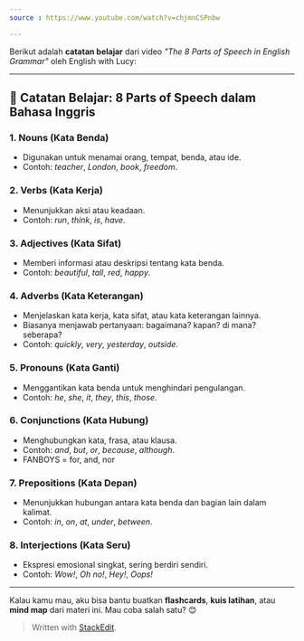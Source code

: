 ```yaml
---
source : https://www.youtube.com/watch?v=chjmnCSPnbw

---
```


Berikut adalah **catatan belajar** dari video _"The 8 Parts of Speech in English Grammar"_ oleh English with Lucy:

----------

## 📘 **Catatan Belajar: 8 Parts of Speech dalam Bahasa Inggris**

### 1. **Nouns (Kata Benda)**

-   Digunakan untuk menamai orang, tempat, benda, atau ide.
-   Contoh: _teacher_, _London_, _book_, _freedom_.

### 2. **Verbs (Kata Kerja)**

-   Menunjukkan aksi atau keadaan.
-   Contoh: _run_, _think_, _is_, _have_.

### 3. **Adjectives (Kata Sifat)**

-   Memberi informasi atau deskripsi tentang kata benda.
-   Contoh: _beautiful_, _tall_, _red_, _happy_.

### 4. **Adverbs (Kata Keterangan)**

-   Menjelaskan kata kerja, kata sifat, atau kata keterangan lainnya.
-   Biasanya menjawab pertanyaan: bagaimana? kapan? di mana? seberapa?
-   Contoh: _quickly_, _very_, _yesterday_, _outside_.

### 5. **Pronouns (Kata Ganti)**

-   Menggantikan kata benda untuk menghindari pengulangan.
-   Contoh: _he_, _she_, _it_, _they_, _this_, _those_.

### 6. **Conjunctions (Kata Hubung)**

-   Menghubungkan kata, frasa, atau klausa.
-   Contoh: _and_, _but_, _or_, _because_, _although_.
- FANBOYS = for, and, nor

### 7. **Prepositions (Kata Depan)**

-   Menunjukkan hubungan antara kata benda dan bagian lain dalam kalimat.
-   Contoh: _in_, _on_, _at_, _under_, _between_.

### 8. **Interjections (Kata Seru)**

-   Ekspresi emosional singkat, sering berdiri sendiri.
-   Contoh: _Wow!_, _Oh no!_, _Hey!_, _Oops!_

----------

Kalau kamu mau, aku bisa bantu buatkan **flashcards**, **kuis latihan**, atau **mind map** dari materi ini. Mau coba salah satu? 😊

> Written with [StackEdit](https://stackedit.io/).
<!--stackedit_data:
eyJoaXN0b3J5IjpbOTg5OTMxMzkyLC05MjQ3NjcxMjldfQ==
-->